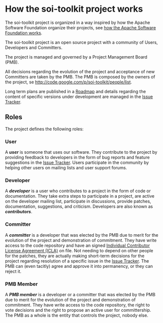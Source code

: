 # How the soi-toolkit project works #

The soi-toolkit project is organized in a way inspired by how the Apache Software Foundation organize their projects, see [how the Apache Software Foundation works](http://www.apache.org/foundation/how-it-works.html).

The soi-toolkit project is an open source project with a community of Users, Developers and Committers.

The project is managed and governed by a Project Management Board (PMB).

All decisions regarding the evolution of the project and acceptance of new Committers are taken by the PMB. The PMB is composed by the owners of the project, se http://code.google.com/p/soi-toolkit/people/list.

Long term plans are published in a [Roadmap](Roadmap.md) and details regarding the content of specific versions under development are managed in the [Issue Tracker](http://code.google.com/p/soi-toolkit/issues/list).

## Roles ##

The project defines the following roles:

### User ###
A **_user_** is someone that uses our software. They contribute to the project by providing feedback to developers in the form of bug reports and feature suggestions in the [Issue Tracker](http://code.google.com/p/soi-toolkit/issues/list). Users participate in the community by helping other users on mailing lists and user support forums.

### Developer ###
A **_developer_** is a user who contributes to a project in the form of code or documentation. They take extra steps to participate in a project, are active on the developer mailing list, participate in discussions, provide patches, documentation, suggestions, and criticism. Developers are also known as **_contributors_**.

### Committer ###
A **_committer_** is a developer that was elected by the PMB due to merit for the evolution of the project and demonstration of commitment. They have write access to the code repository and have an signed [Individual Contributor License Agreement (ICLA)](http://soi-toolkit.googlecode.com/svn/licenses/soi-toolkit-icla.txt) on file. Not needing to depend on other people for the patches, they are actually making short-term decisions for the project regarding resolution of a specific issue in the [Issue Tracker](http://code.google.com/p/soi-toolkit/issues/list). The PMB can (even tacitly) agree and approve it into permanency, or they can reject it.

### PMB Member ###
A **_PMB member_** is a developer or a committer that was elected by the PMB due to merit for the evolution of the project and demonstration of commitment. They have write access to the code repository, the right to vote decisions and the right to propose an active user for committership. The PMB as a whole is the entity that controls the project, nobody else.